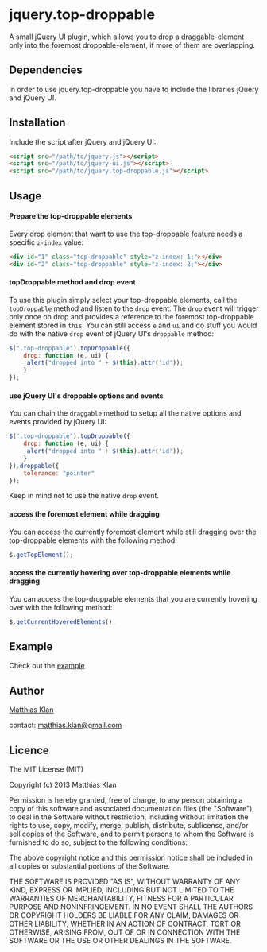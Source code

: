 # jquery.top-droppable

A small jQuery UI plugin, which allows you to drop a draggable-element only into the foremost droppable-element, if more of them are overlapping.

## Dependencies

In order to use jquery.top-droppable you have to include the libraries jQuery and jQuery UI.

## Installation

Include the script after jQuery and jQuery UI:

```html
<script src="/path/to/jquery.js"></script>
<script src="/path/to/jquery-ui.js"></script>
<script src="/path/to/jquery.top-droppable.js"></script>
```

## Usage

#### Prepare the top-droppable elements

Every drop element that want to use the top-droppable feature needs a specific `z-index` value:

```html
<div id="1" class="top-droppable" style="z-index: 1;"></div>
<div id="2" class="top-droppable" style="z-index: 2;"></div>
```


#### topDroppable method and drop event

To use this plugin simply select your top-droppable elements, call the `topDroppable` method and listen to the `drop` event. The `drop` event will trigger only once on drop and provides a reference to the foremost top-droppable element stored in `this`. You can still access `e` and `ui` and do stuff you would do with the native `drop` event of jQuery UI's `droppable` method:

```javascript
$(".top-droppable").topDroppable({
    drop: function (e, ui) {
	 alert("dropped into " + $(this).attr('id'));
    }
});
```


#### use jQuery UI's droppable options and events

You can chain the `draggable` method to setup all the native options and events provided by jQuery UI:

```javascript
$(".top-droppable").topDroppable({
    drop: function (e, ui) {
	 alert("dropped into " + $(this).attr('id'));
    }
}).droppable({
    tolerance: "pointer"
});
```

Keep in mind not to use the native `drop` event.


#### access the foremost element while dragging

You can access the currently foremost element while still dragging over the top-droppable elements with the following method:

```javascript
$.getTopElement();
```


#### access the currently hovering over top-droppable elements while dragging

You can access the top-droppable elements that you are currently hovering over with the following method:

```javascript
$.getCurrentHoveredElements();
```

## Example

Check out the [example](https://github.com/vaceta/jquery-top-droppable/tree/master/example) 


## Author

[Matthias Klan](https://github.com/vaceta/)

contact: matthias.klan@gmail.com 


## Licence

The MIT License (MIT)

Copyright (c) 2013 Matthias Klan

Permission is hereby granted, free of charge, to any person obtaining a copy of
this software and associated documentation files (the "Software"), to deal in
the Software without restriction, including without limitation the rights to
use, copy, modify, merge, publish, distribute, sublicense, and/or sell copies of
the Software, and to permit persons to whom the Software is furnished to do so,
subject to the following conditions:

The above copyright notice and this permission notice shall be included in all
copies or substantial portions of the Software.

THE SOFTWARE IS PROVIDED "AS IS", WITHOUT WARRANTY OF ANY KIND, EXPRESS OR
IMPLIED, INCLUDING BUT NOT LIMITED TO THE WARRANTIES OF MERCHANTABILITY, FITNESS
FOR A PARTICULAR PURPOSE AND NONINFRINGEMENT. IN NO EVENT SHALL THE AUTHORS OR
COPYRIGHT HOLDERS BE LIABLE FOR ANY CLAIM, DAMAGES OR OTHER LIABILITY, WHETHER
IN AN ACTION OF CONTRACT, TORT OR OTHERWISE, ARISING FROM, OUT OF OR IN
CONNECTION WITH THE SOFTWARE OR THE USE OR OTHER DEALINGS IN THE SOFTWARE.